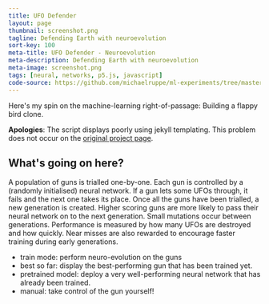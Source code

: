 ```yaml
---
title: UFO Defender
layout: page
thumbnail: screenshot.png
tagline: Defending Earth with neuroevolution
sort-key: 100
meta-title: UFO Defender - Neuroevolution
meta-description: Defending Earth with neuroevolution
meta-image: screenshot.png
tags: [neural, networks, p5.js, javascript]
code-source: https://github.com/michaelruppe/ml-experiments/tree/master/ufo-defender
---
```


<script src="https://cdnjs.cloudflare.com/ajax/libs/p5.js/0.7.3/p5.js"></script>
<script src="https://cdnjs.cloudflare.com/ajax/libs/p5.js/0.7.3/addons/p5.dom.min.js"></script>
<script src="sketch.js"></script>
<script src="gun.js"></script>
<script src="projectile.js"></script>
<script src="plane.js"></script>
<script src="ga.js"></script>
<script src="libraries/nn.js"></script>
<script src="libraries/matrix.js"></script>

Here's my spin on the machine-learning right-of-passage: Building a flappy bird clone.

**Apologies**: The script displays poorly using jekyll templating. This problem does not occur on the [original project page](https://michaelruppe.github.io/ml-experiments/ufo-defender/index.html).

<div>
  <div id="sketch-holder"></div>
</div>
<div id="gen-holder"></div>
<div id="score-holder"></div>

## What's going on here?

A population of guns is trialled one-by-one. Each gun is controlled by a (randomly initialised) neural network.
If a gun lets some UFOs through, it fails and the next one takes its place. Once all the guns have been trialled,
a new generation is created. Higher scoring guns are more likely to pass their neural network on to the next generation.
Small mutations occur between generations.
Performance is measured by how many UFOs are destroyed and how quickly. Near misses are also rewarded to encourage faster
training during early generations.

- train mode: perform neuro-evolution on the guns
- best so far: display the best-performing gun that has been trained yet.
- pretrained model: deploy a very well-performing neural network that has already been trained.
- manual: take control of the gun yourself!
